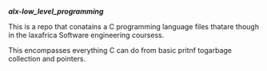 ***alx-low_level_programming***

This is a repo that conatains a C programming language files thatare though in the laxafrica Software engineering coursess.

This encompasses everything C can do from basic pritnf togarbage collection and pointers. 
